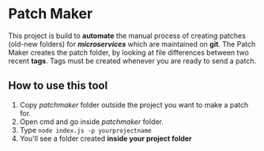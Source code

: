 # Patch Maker

This project is build to **automate** the manual process of creating patches (old-new folders) for ***microservices*** which are maintained on **git**.
The Patch Maker creates the patch folder, by looking at file differences between two recent **tags**.
Tags must be created whenever you are ready to send a patch.

## How to use this tool

1. Copy *patchmaker* folder outside the project you want to make a patch for.
2. Open cmd and go inside *patchmaker* folder.
3. Type `node index.js -p yourprojectname`
4. You'll see a folder created **inside your project folder**
